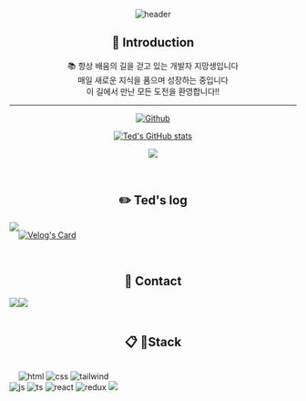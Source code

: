 <div align="center"> 
  
![header](https://capsule-render.vercel.app/api?type=waving&color=timeGradient&text=Welcome%20to%20Ted's%20GitHub%20👋&animation=twinkling&fontSize=35&fontAlignY=40&fontAlign=70&height=250)

## :runner: Introduction
📚 항상 배움의 길을 걷고 있는 개발자 지망생입니다
<br>
매일 새로운 지식을 품으며 성장하는 중입니다
<br>
이 길에서 만난 모든 도전을 환영합니다!!

---
  
[![Github](https://hits.seeyoufarm.com/api/count/incr/badge.svg?url=https%3A%2F%2Fgithub.com%2Fted0729&count_bg=%23A4DF77&title_bg=%23686363&icon=&icon_color=%23E7E7E7&title=Github&edge_flat=false)](https://hits.seeyoufarm.com)

[![Ted's GitHub stats](https://github-readme-stats.vercel.app/api?username=ted0729&include_all_commits=true&theme=nord&hide_border=true&count_private=true)](https://github.com/ted0729/github-readme-stats)

<a href="https://opgc.me/#/users/ted0729" target="_blank"><img src="https://api.opgc.me/githubs/users/ted0729/tag/?theme=basic" /></a>

<!-- ![Top Langs](https://github-readme-stats.vercel.app/api/top-langs/?username=ted0729&hide_progress=true) -->
 
<br>

##  :pencil2: Ted's log
<div style="display:flex; flex-direction:row;">
    <a href="https://velog.io/@taehyun729">
        <img src="https://img.shields.io/badge/velog-20C997?style=for-the-badge&logo=velog&logoColor=white"> 
    </a>
  
[![Velog's Card](https://velog-readme-stats.vercel.app/api?name=taehyun729)](https://velog.io/@taehyun729)
</div><br>

 
## :iphone: Contact
<div style="display:flex; flex-direction:row;">
    <a href="https://www.instagram.com/kkimtaehyunn/">
        <img src="https://img.shields.io/badge/Instagram-E4405F?style=for-the-badge&logo=Instagram&logoColor=white"> 
    </a>
    <a href="mailto:tutu72933@gmail.com">
        <img src="https://img.shields.io/badge/Gmail-EA4335?style=for-the-badge&logo=Gmail&logoColor=white"> 
    </a>
</div><br>
    
## :clipboard: Stack 
<div style="display:flex; flex-direction:row;">
  
  ![html](https://img.shields.io/badge/HTML-239120?style=for-the-badge&logo=html5&logoColor=white)
  ![css](https://img.shields.io/badge/CSS-239120?&style=for-the-badge&logo=css3&logoColor=white)
  ![tailwind](https://img.shields.io/badge/Tailwind_CSS-38B2AC?style=for-the-badge&logo=tailwind-css&logoColor=white)
  <br>
  ![js](https://img.shields.io/badge/JavaScript-F7DF1E?style=for-the-badge&logo=JavaScript&logoColor=white)
  ![ts](https://img.shields.io/badge/TypeScript-007ACC?style=for-the-badge&logo=typescript&logoColor=white)
  ![react](https://img.shields.io/badge/React-20232A?style=for-the-badge&logo=react&logoColor=61DAFB)
  ![redux](https://img.shields.io/badge/Redux-593D88?style=for-the-badge&logo=redux&logoColor=white)
  <img src="https://img.shields.io/badge/Recoil-3578E5?style=for-the-badge&logo=Recoil&logoColor=white">

</div><br>
</div>
